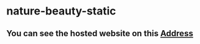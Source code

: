 # nature-beauty-static
## You can see the hosted website on this [Address](https://hungry-hawking-10bde4.netlify.com/)